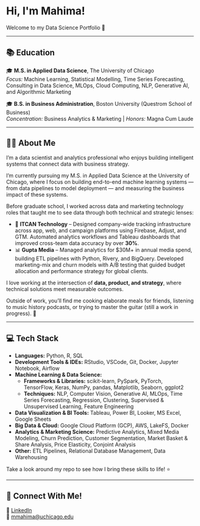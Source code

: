 # Hi, I'm Mahima!

Welcome to my Data Science Portfolio 🌟  

---

## 📚 Education

🎓 **M.S. in Applied Data Science**, The University of Chicago  
*Focus:* Machine Learning, Statistical Modelling, Time Series Forecasting, Consulting in Data Science, MLOps, Cloud Computing, NLP, Generative AI, and Algorithmic Marketing  

🎓 **B.S. in Business Administration**, Boston University (Questrom School of Business)  
*Concentration:* Business Analytics & Marketing | *Honors:* Magna Cum Laude  

---

## 👩🏽 About Me  

I’m a data scientist and analytics professional who enjoys building intelligent systems that connect data with business strategy. 

I’m currently pursuing my M.S. in Applied Data Science at the University of Chicago, where I focus on building end-to-end machine learning systems — from data pipelines to model deployment — and measuring the business impact of these systems. 

Before graduate school, I worked across data and marketing technology roles that taught me to see data through both technical and strategic lenses:  

- 🧩 **ITCAN Technology** – Designed company-wide tracking infrastructure across app, web, and campaign platforms using Firebase, Adjust, and GTM. Automated analytics workflows and Tableau dashboards that improved cross-team data accuracy by over **30%**.  
- 📊 **Gupta Media** – Managed analytics for $30M+ in annual media spend, building ETL pipelines with Python, Rivery, and BigQuery. Developed marketing-mix and churn models with A/B testing that guided budget allocation and performance strategy for global clients.  

I love working at the intersection of **data, product, and strategy**, where technical solutions meet measurable outcomes.  

Outside of work, you’ll find me cooking elaborate meals for friends, listening to music history podcasts, or trying to master the guitar (still a work in progress). 🎸  
 
---

## 💻 Tech Stack  

- **Languages:** Python, R, SQL  
- **Development Tools & IDEs:** RStudio, VSCode, Git, Docker, Jupyter Notebook, Airflow  
- **Machine Learning & Data Science:**  
  - **Frameworks & Libraries:** scikit-learn, PySpark, PyTorch, TensorFlow, Keras, NumPy, pandas, Matplotlib, Seaborn, ggplot2  
  - **Techniques:** NLP, Computer Vision, Generative AI, MLOps, Time Series Forecasting, Regression, Clustering, Supervised & Unsupervised Learning, Feature Engineering  
- **Data Visualization & BI Tools:** Tableau, Power BI, Looker, MS Excel, Google Sheets  
- **Big Data & Cloud:** Google Cloud Platform (GCP), AWS, LakeFS, Docker  
- **Analytics & Marketing Science:** Predictive Analytics, Mixed Media Modeling, Churn Prediction, Customer Segmentation, Market Basket & Share Analysis, Price Elasticity, Conjoint Analysis  
- **Other:** ETL Pipelines, Relational Database Management, Data Warehousing

Take a look around my repo to see how I bring these skills to life! ⭐️

---

## 🤝 Connect With Me!

💼 [LinkedIn](https://www.linkedin.com/in/mmahima)    
📧 mmahima@uchicago.edu  
